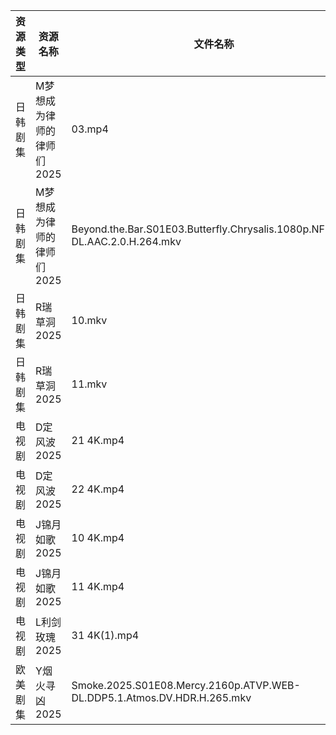 | 资源类型 | 资源名称            | 文件名称                                                                        | 分享链接                                 | 更新时间                |
| ---- | --------------- | --------------------------------------------------------------------------- | ------------------------------------ | ------------------- |
| 日韩剧集 | M梦想成为律师的律师们2025 | 03.mp4                                                                      | https://pan.quark.cn/s/d4ecaff7fa34  | 2025-08-10 01:26:09 |
| 日韩剧集 | M梦想成为律师的律师们2025 | Beyond.the.Bar.S01E03.Butterfly.Chrysalis.1080p.NF.WEB-DL.AAC.2.0.H.264.mkv | https://pan.quark.cn/s/d4ecaff7fa34  | 2025-08-10 10:25:56 |
| 日韩剧集 | R瑞草洞2025        | 10.mkv                                                                      | https://pan.quark.cn/s/649fc8f75449  | 2025-08-10 01:30:28 |
| 日韩剧集 | R瑞草洞2025        | 11.mkv                                                                      | https://pan.quark.cn/s/649fc8f75449  | 2025-08-10 01:30:31 |
| 电视剧  | D定风波2025        | 21 4K.mp4                                                                   | https://www.alipan.com/s/JczfVyDN3cU | 2025-08-10 10:01:07 |
| 电视剧  | D定风波2025        | 22 4K.mp4                                                                   | https://www.alipan.com/s/JczfVyDN3cU | 2025-08-10 10:01:07 |
| 电视剧  | J锦月如歌2025       | 10 4K.mp4                                                                   | https://www.alipan.com/s/jdpjNxUdeEZ | 2025-08-10 10:01:23 |
| 电视剧  | J锦月如歌2025       | 11 4K.mp4                                                                   | https://www.alipan.com/s/jdpjNxUdeEZ | 2025-08-10 10:01:23 |
| 电视剧  | L利剑玫瑰2025       | 31 4K(1).mp4                                                                | https://www.alipan.com/s/rhnmZAsByum | 2025-08-10 10:01:32 |
| 欧美剧集 | Y烟火寻凶2025       | Smoke.2025.S01E08.Mercy.2160p.ATVP.WEB-DL.DDP5.1.Atmos.DV.HDR.H.265.mkv     | https://pan.quark.cn/s/96d5d0ce3ae2  | 2025-08-10 10:38:00 |
